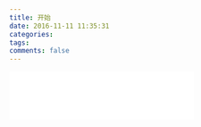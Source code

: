 ```yaml
---
title: 开始
date: 2016-11-11 11:35:31
categories: 
tags:
comments: false
---
```



<iframe frameborder="no" border="0" marginwidth="0" marginheight="0" width=330 height=86 src="//music.163.com/outchain/player?type=2&id=65766&height=66"></iframe>
<!--more-->